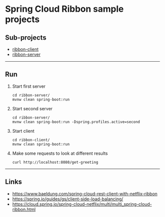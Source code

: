 
# Spring Cloud Ribbon sample projects

## Sub-projects

* [ribbon-client](ribbon-client)
* [ribbon-server](ribbon-server)

---

## Run

1. Start first server
	```shell
	cd ribbon-server/
	mvnw clean spring-boot:run
	```

2. Start second server
	```shell
	cd ribbon-server/
	mvnw clean spring-boot:run -Dspring.profiles.active=second
	```

3. Start client
	```shell
	cd ribbon-client/
	mvnw clean spring-boot:run
	```

4. Make some requests to look at different results
	```shell
	curl http://localhost:8080/get-greeting
	```

---

## Links

* https://www.baeldung.com/spring-cloud-rest-client-with-netflix-ribbon
* https://spring.io/guides/gs/client-side-load-balancing/
* https://cloud.spring.io/spring-cloud-netflix/multi/multi_spring-cloud-ribbon.html
